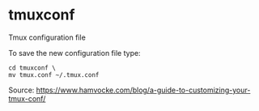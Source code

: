 # tmuxconf

Tmux configuration file

To save the new configuration file type:
```
cd tmuxconf \
mv tmux.conf ~/.tmux.conf
```

Source: https://www.hamvocke.com/blog/a-guide-to-customizing-your-tmux-conf/
